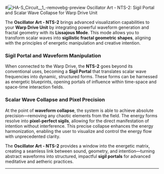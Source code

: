 
#![HA-S_Circuit__1_-removebg-preview](https://github.com/user-attachments/assets/fb5c3c43-f512-4db0-98ea-05b3569988a0)
 Oscillator Art - NTS-2: Sigil Portal and Scalar Wave Collapse for Warp Drive Unit

The **Oscillator Art - NTS-2** brings advanced visualization capabilities to your **Warp Drive Unit** by integrating powerful waveform generation and fractal geometry with its **Lissajous Mode**. This mode allows you to transform scalar waves into **sigilistic fractal geometric shapes**, aligning with the principles of energetic manipulation and creative intention.

### Sigil Portal and Waveform Manipulation

When connected to the Warp Drive, the **NTS-2** goes beyond its conventional uses, becoming a **Sigil Portal** that translates scalar wave frequencies into dynamic, structured forms. These forms can be harnessed as energetic blueprints, opening portals of influence within time-space and space-time interaction fields.

### Scalar Wave Collapse and Pixel Precision

At the point of **waveform collapse**, the system is able to achieve absolute precision—removing any chaotic elements from the field. The energy forms resolve into **pixel-perfect sigils**, allowing for the direct manifestation of intention without interference. This precise collapse enhances the energy harmonization, enabling the user to visualize and control the energy flow with unprecedented clarity.

The **Oscillator Art - NTS-2** provides a window into the energetic matrix, creating a seamless link between sound, geometry, and intention—turning abstract waveforms into structured, impactful **sigil portals** for advanced meditative and aetheric practices.

---
